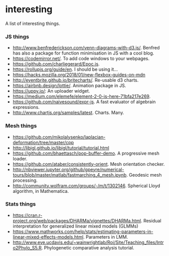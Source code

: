 # interesting

A list of interesting things.

### JS things
* http://www.benfrederickson.com/venn-diagrams-with-d3.js/. Benfred has also a package for function minimisation in JS with a cool blog. 
* https://codemirror.net/. To add code windows to your webpages.
* https://github.com/charliegerard/Epoc.js.
* https://rollupjs.org/guide/en. I should be using it...
* https://hacks.mozilla.org/2018/01/new-flexbox-guides-on-mdn
* http://eventbrite.github.io/britecharts/. Re-usable d3 charts.
* https://airbnb.design/lottie/. Animation package in JS.
* https://uppy.io/: An uploader widget.
* https://medium.com/elemefe/element-2-0-is-here-71bfa217e269.
* https://github.com/naivesound/expr-js. A fast evaluator of algebrain expressions.
* http://www.chartjs.org/samples/latest. Charts. Many.

### Mesh things
* https://github.com/mikolalysenko/laplacian-deformation/tree/master/cpp
* http://libigl.github.io/libigl/tutorial/tutorial.html
* https://github.com/bhaettasch/pop-buffer-demo. A progressive mesh loader.
* https://github.com/ataber/consistently-orient. Mesh orientation checker.
* http://nbviewer.jupyter.org/github/gpeyre/numerical-tours/blob/master/matlab/fastmarching_4_mesh.ipynb. Geodesic mesh processing.
* http://community.wolfram.com/groups/-/m/t/1302146. Spherical Lloyd algorithm, in Mathematica.

### Stats things
* https://cran.r-project.org/web/packages/DHARMa/vignettes/DHARMa.html. Residual interpretation for generalized linear mixed models (GLMMs)
* https://www.mathworks.com/help/stats/estimating-parameters-in-linear-mixed-effects-models.html. Parameters in LMM.
* http://www.eve.ucdavis.edu/~wainwrightlab/Roi/Site/Teaching_files/Intro2Phylo_S5.R. Phylogenetic comparative analysis tutorial.
